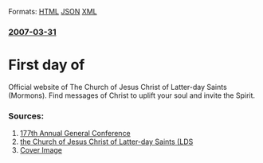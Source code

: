 
Formats: [HTML](/news/2007/03/31/first-day-of.html)  [JSON](/news/2007/03/31/first-day-of.json)  [XML](/news/2007/03/31/first-day-of.xml)  

### [2007-03-31](/news/2007/03/31/index.md)

##### 
#  First day of 

Official website of The Church of Jesus Christ of Latter-day Saints (Mormons). Find messages of Christ to uplift your soul and invite the Spirit.


### Sources:

1. [177th Annual General Conference](http://www.byu.tv)
2. [the Church of Jesus Christ of Latter-day Saints (LDS](http://www.lds.org)
2. [Cover Image](http://www.lds.org/bc/content/ldsorg/content/images/facebook/lds_Fb_defaultThm.jpg)
